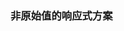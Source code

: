 <!--
 * @Description: 非原始值的响应式方案
 * @version: 1.0
 * @Author: renyong
 * @Date: 2022-07-03 15:55:00
 * @LastEditors: renyong
 * @LastEditTime: 2022-07-10 23:35:10
-->
### 非原始值的响应式方案